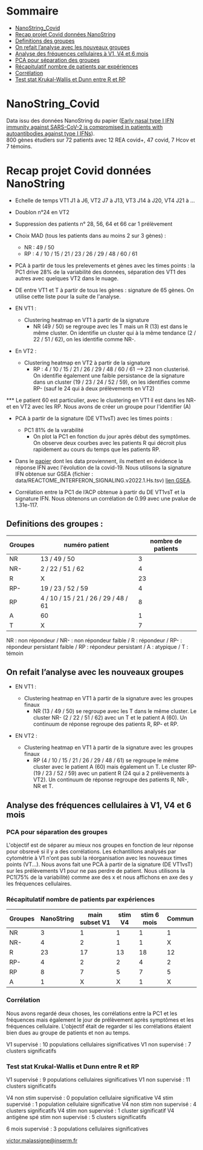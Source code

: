 # Sommaire 
- [NanoString_Covid](#NanoString_Covid)
- [Recap projet Covid données NanoString](#Recap-projet-Covid-données-NanoString)
- [Definitions des groupes](##Definitions-des-groupes)
- [On refait l’analyse avec les nouveaux groupes](##On-refait-l’analyse-avec-les-nouveaux-groupes)
- [Analyse des fréquences cellulaires à V1, V4 et 6 mois](##Analyse-des-fréquences-cellulaires-à-V1,-V4-et-6-mois)
- [PCA pour séparation des groupes](###PCA-pour-séparation-des-groupes)
- [Récapitulatif nombre de patients par expériences](###Récapitulatif-nombre-de-patients-par-expériences)
- [Corrélation](###Corrélation)
- [Test stat Krukal-Wallis et Dunn entre R et RP](###Test-stat-Krukal-Wallis-et-Dunn-entre-R-et-RP)

# NanoString_Covid
Data issu des données NanoString du papier ([Early nasal type I IFN immunity against SARS-CoV-2 is compromised in patients with autoantibodies against type I IFNs](https://doi.org/10.1084/jem.20211211)).  
800 gènes étudiers sur 72 patients avec 12 REA covid+, 47 covid, 7 Hcov et 7 témoins.  

# Recap projet Covid données NanoString
- Echelle de temps VT1 J1 à J6, VT2 J7 à J13, VT3 J14 à J20, VT4 J21 à …
- Doublon n°24 en VT2
- Suppression des patients n° 28, 56, 64 et 66 car 1 prélèvement
- Choix MAD (tous les patients dans au moins 2 sur 3 gènes) :
    - NR : 49 / 50 
    - RP : 4 / 10 / 15 / 21 / 23 / 26 / 29 / 48 / 60 / 61
- PCA à partir de tous les prelevements et gènes avec les times points : la PC1 drive 28% de la variabilité des données, séparation des VT1 des autres avec quelques VT2 dans le nuage.

- DE entre VT1 et T à partir de tous les gènes : signature de 65 gènes. On utilise cette liste pour la suite de l'analyse.

- EN VT1 :
    - Clustering heatmap en VT1 à partir de la signature 
        - NR (49 / 50) se regroupe avec les T mais un R (13) est dans le même cluster. On identifie un cluster qui à la même tendance (2 / 22 / 51 / 62), on les identifie comme NR-.

- En VT2 :
    - Clustering heatmap en VT2 à partir de la signature 
        - RP : 4 / 10 / 15 / 21 / 26 / 29 / 48 / 60 / 61  —> 23 non clusterisé. On identifie également une faible persistance de la signature dans un cluster (19 / 23 / 24 / 52 / 59), on les identifies comme RP- (sauf le 24 qui à deux prélèvements en VT2)

*** Le patient 60 est particulier, avec le clustering en VT1 il est dans les NR- et en VT2 avec les RP. Nous avons de créer un groupe pour l'identifier (A)

- PCA à partir de la signature (DE VT1vsT) avec les times points :
    - PC1 81% de la varabilité
        - On plot la PC1 en fonction du jour après début des symptômes. On observe deux courbes avec les patients R qui décroit plus rapidement au cours du temps que les patients RP.

- Dans le [papier](https://doi.org/10.1084/jem.20211211) dont les data proviennent, ils mettent en évidence la réponse IFN avec l'évolution de la covid-19. Nous utilisons la signature IFN obtenue sur GSEA (fichier : data/REACTOME_INTERFERON_SIGNALING.v2022.1.Hs.tsv) [lien GSEA](http://www.gsea-msigdb.org/gsea/msigdb/human/geneset/REACTOME_INTERFERON_SIGNALING.html).

- Corrélation entre la PC1 de l’ACP obtenue à partir du DE VT1vsT et la signature IFN. Nous obtenons un corrélation de 0.99 avec une pvalue de 1.31e-117.

## Definitions des groupes :
| Groupes        | numéro patient      | nombre de patients |
| ------|-----|-----|
| NR | 13 / 49 / 50  |	3 |
| NR- |	2 / 22 / 51 / 62 |	4 |
| R	| X |	23 |
| RP-	| 19 / 23 / 52 / 59 |	4 |
| RP	| 4 / 10 / 15 / 21 / 26 / 29 / 48 / 61 |	8 |
| A |	60 |	1 |
| T |	X |	7 |

NR : non répondeur / NR- : non répondeur faible / R : répondeur / RP- : répondeur persistant faible / RP : répondeur persistant / A : atypique / T : témoin

## On refait l’analyse avec les nouveaux groupes
- EN VT1 :
    - Clustering heatmap en VT1 à partir de la signature avec les groupes finaux
        - NR (13 / 49 / 50) se regroupe avec les T dans le même cluster. Le cluster NR- (2 / 22 / 51 / 62) avec un T et le patient A (60). Un continuum de réponse regroupe des patients R, RP- et RP.

- EN VT2 :
    - Clustering heatmap en VT1 à partir de la signature avec les groupes finaux
      - RP (4 / 10 / 15 / 21 / 26 / 29 / 48 / 61) se regroupe le même cluster avec le patient A (60) mais également un T. Le cluster RP- (19 / 23 / 52 / 59) avec un patient R (24 qui a 2 prélèvements à VT2). Un continuum de réponse regroupe des patients R, NR-, NR et T.
      


## Analyse des fréquences cellulaires à V1, V4 et 6 mois
### PCA pour séparation des groupes
L'objectif est de séparer au mieux nos groupes en fonction de leur réponse pour obsrevé si il y a des corrélations. Les échantillons analysés par cytométrie à V1 n'ont pas subi la réorganisation avec les nouveaux times points (VT...). Nous avons fait une PCA à partir de la signature (DE VT1vsT) sur les prélèvements V1 pour ne pas perdre de patient. Nous utilisons la PC1(75% de la variabilité) comme axe des x et nous affichons en axe des y les fréquences cellulaires.

### Récapitulatif nombre de patients par expériences
| Groupes | NanoString | main subset V1 | stim V4 | stim 6 mois | Commun |
| ------|-----|-----|------|-----|-----|
| NR | 3 | 1 | 1 | 1 | 1 |
| NR- | 4 | 2 | 1 | 1 | X |
| R	| 23 | 17 | 13 | 18 | 12 |
| RP-	| 4 | 2 | 2 | 4 | 2 |
| RP	| 8 | 7 | 5 | 7 | 5 |
| A | 1 | X | X | 1 | X |

### Corrélation
Nous avons regardé deux choses, les corrélations entre la PC1 et les fréquences mais également le jour de prélèvement après symptômes et les fréquences cellulaire. L'objectif était de regarder si les corrélations étaient bien dues au groupe de patients et non au temps.

V1 supervisé : 10 populations cellulaires significatives
V1 non supervisé : 7 clusters significatifs

### Test stat Krukal-Wallis et Dunn entre R et RP
V1 supervisé : 9 populations cellulaires significatives
V1 non supervisé : 11 clusters significatifs

V4 non stim supervisé : 0 population cellulaire significative
V4 stim supervisé : 1 population cellulaire significative
V4 non stim non supervisé : 4 clusters significatifs
V4 stim non supervisé : 1 cluster significatif
V4 antigène spé stim non supervisé : 5 clusters significatifs

6 mois supervisé : 3 populations cellulaires significatives

victor.malassigne@inserm.fr